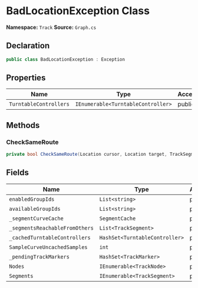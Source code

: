 # BadLocationException Class

**Namespace:** `Track`
**Source:** `Graph.cs`

## Declaration

```csharp
public class BadLocationException : Exception
```

## Properties

| Name | Type | Access | Modifiers |
|------|------|--------|-----------|
| `TurntableControllers` | `IEnumerable<TurntableController>` | public | - |

## Methods

### CheckSameRoute

```csharp
private bool CheckSameRoute(Location cursor, Location target, TrackSegment.End end, float limit, out float actualDistance)
```

## Fields

| Name | Type | Access | Modifiers |
|------|------|--------|-----------|
| `enabledGroupIds` | `List<string>` | public | - |
| `availableGroupIds` | `List<string>` | public | - |
| `_segmentCurveCache` | `SegmentCache` | private | `readonly` |
| `_segmentsReachableFromOthers` | `List<TrackSegment>` | private | `readonly` |
| `_cachedTurntableControllers` | `HashSet<TurntableController>` | private | - |
| `SampleCurveUncachedSamples` | `int` | private | `const` |
| `_pendingTrackMarkers` | `HashSet<TrackMarker>` | private | `readonly` |
| `Nodes` | `IEnumerable<TrackNode>` | public | - |
| `Segments` | `IEnumerable<TrackSegment>` | public | - |

